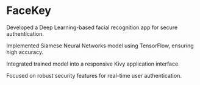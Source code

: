 # FaceKey
Developed  a Deep Learning-based facial recognition app for secure authentication.

Implemented Siamese Neural Networks model using TensorFlow, ensuring high accuracy.

Integrated trained model into a responsive Kivy application interface.

Focused on robust security features for real-time user authentication.
